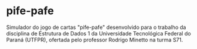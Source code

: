 # pife-pafe
Simulador do jogo de cartas "pife-pafe" desenvolvido para o trabalho da disciplina de Estrutura de Dados 1 da Universidade Tecnológica Federal do Paraná (UTFPR), ofertada pelo professor Rodrigo Minetto na turma S71.
